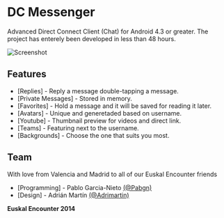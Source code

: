 DC Messenger
=========

Advanced Direct Connect Client (Chat) for Android 4.3 or greater.
The project has enterely been developed in less than 48 hours. 

![Screenshot](http://cl.ly/image/0K3H1D1n1U1y/download/Pre-app-1.jpg "Optional title")



Features
-----------

* [Replies] - Reply a message double-tapping a message.
* [Private Messages] - Stored in memory.
* [Favorites] - Hold a message and it will be saved for reading it later.
* [Avatars] - Unique and generetaded based on username.
* [Youtube] - Thumbnail preview for videos and direct link.
* [Teams] - Featuring next to the username.
* [Backgrounds] - Choose the one that suits you most.


Team
-----------

With love from Valencia and Madrid to all of our Euskal Encounter friends

* [Programming] - Pablo Garcia-Nieto [(@Pabgn)](http://twitter.com/Pabgn "Still working on it")
* [Design] - Adrián Martín [(@Adrimartin)](http://twitter.com/Adrimartin "Open to changes and improvements")




**Euskal Encounter 2014**
